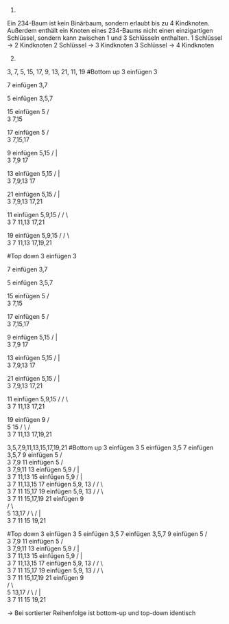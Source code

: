 1)
Ein 234-Baum ist kein Binärbaum, sondern erlaubt bis zu 4 Kindknoten. Außerdem enthält ein Knoten eines 234-Baums nicht einen einzigartigen Schlüssel, sondern kann zwischen 1 und 3 Schlüsseln
enthalten.
1 Schlüssel -> 2 Kindknoten
2 Schlüssel -> 3 Kindknoten
3 Schlüssel -> 4 Kindknoten

2)
3, 7, 5, 15, 17, 9, 13, 21, 11, 19
#Bottom up
3 einfügen
 3


7 einfügen
 3,7

5 einfügen
 3,5,7

15 einfügen
    5
   / \
  3   7,15

17 einfügen
    5
   / \
  3   7,15,17

9 einfügen
     5,15
   /   |   \
  3   7,9   17

13 einfügen
      5,15
    /   |   \
   3  7,9,13 17

21 einfügen
    5,15
   /  |  \
 3  7,9,13 17,21

11 einfügen
     5,9,15
   /  / \    \
  3  7  11,13 17,21

19 einfügen
     5,9,15
 /  /  \     \
3  7   11,13  17,19,21

#Top down
3 einfügen
    3


7 einfügen
    3,7

5 einfügen
    3,5,7

15 einfügen
    5
   / \
  3   7,15

17 einfügen
    5
   / \
  3   7,15,17

9 einfügen 
   5,15
  /  |  \
3   7,9   17

13 einfügen
   5,15
 /   |   \
3  7,9,13 17

21 einfügen
    5,15
   /  |  \
 3  7,9,13 17,21

11 einfügen
    5,9,15
  / /  \   \
 3 7  11,13 17,21

19 einfügen
     9
   /   \
  5     15
 / \   /  \
3   7 11,13 17,19,21

3,5,7,9,11,13,15,17,19,21
#Bottom up
3 einfügen
    3
5 einfügen
    3,5
7 einfügen
    3,5,7
9 einfügen
    5
   / \
  3   7,9
11 einfügen
    5
   / \
  3  7,9,11
13 einfügen
    5,9
   /  | \
  3  7  11,13
15 einfügen
     5,9
   /  | \
  3  7  11,13,15
17 einfügen
    5,9, 13
   /  /  \  \
  3  7    11 15,17
19 einfügen
    5,9, 13
   /  /  \  \
  3  7    11 15,17,19
21 einfügen
       9  
     /   \  
    5     13,17
  /  \    / | \
 3  7    11 15 19,21

#Top down
3 einfügen
    3
5 einfügen
    3,5
7 einfügen
    3,5,7
9 einfügen
    5
   / \
  3   7,9
11 einfügen 
    5
   / \
  3  7,9,11
13 einfügen
   5,9
  /  | \
 3  7  11,13
15 einfügen
    5,9
   /  | \
   3  7  11,13,15
17 einfügen
    5,9, 13
   /  /  \  \
  3  7    11 15,17
19 einfügen
    5,9, 13
   /  /  \  \
  3  7    11 15,17,19
21 einfügen
      9  
    /   \  
   5     13,17
  /  \    / | \
 3  7    11 15 19,21

-> Bei sortierter Reihenfolge ist bottom-up und top-down identisch
    


        



